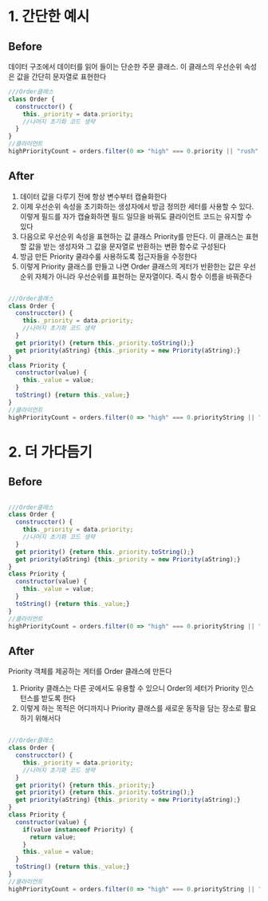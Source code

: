 # 1. 간단한 예시

## Before

데이터 구조에서 데이터를 읽어 들이는 단순한 주문 클래스. 이 클래스의 우선순위 속성은 값을 간단히 문자열로 표현한다

```javascript
///Order클래스
class Order {
  construcctor() {
    this._priority = data.priority;
    //나머지 초기화 코드 생략
  }
}
//클라이언트
highPriorityCount = orders.filter(0 => "high" === 0.priority || "rush" === o.priority.length;)
```

## After

1. 데이터 값을 다루기 전에 항상 변수부터 캡슐화한다
2. 이제 우선순위 속성을 초기화하는 생성자에서 방금 정의한 세터를 사용할 수 있다. 이렇게 필드를 자가 캡슐화하면 필드 일므을 바꿔도 클라이언트 코드는 유지할 수 있다
3. 다음으로 우선순위 속성을 표현하는 값 클래스 Priority를 만든다. 이 클래스는 표현할 값을 받는 생성자와 그 값을 문자열로 반환하는 변환 함수로 구성된다
4. 방금 만든 Priority 쿨랴수룰 사용하도록 접근자들을 수정한다
5. 이렇게 Priority 클래스를 만들고 나면 Order 클래스의 게터가 반환한는 값은 우선순위 자체가 아니라 우선순위를 표현하는 문자열이다. 즉시 함수 이름을 바꿔준다

```javascript

///Order클래스
class Order {
  construcctor() {
    this._priority = data.priority;
    //나머지 초기화 코드 생략
  }
  get priority() {return this._priority.toString();}
  get priority(aString) {this._priority = new Priority(aString);}
}
class Priority {
  constructor(value) {
    this._value = value;
  }
  toString() {return this._value;}
}
//클라이언트
highPriorityCount = orders.filter(0 => "high" === 0.priorityString || "rush" === o.priorityString.length;)

```

# 2. 더 가다듬기

## Before

```javascript

///Order클래스
class Order {
  construcctor() {
    this._priority = data.priority;
    //나머지 초기화 코드 생략
  }
  get priority() {return this._priority.toString();}
  get priority(aString) {this._priority = new Priority(aString);}
}
class Priority {
  constructor(value) {
    this._value = value;
  }
  toString() {return this._value;}
}
//클라이언트
highPriorityCount = orders.filter(0 => "high" === 0.priorityString || "rush" === o.priorityString.length;)

```

## After

Priority 객체를 제공하는 게터를 Order 클래스에 만든다

1. Priority 클래스는 다른 곳에서도 유용할 수 있으니 Order의 세터가 Priority 인스턴스를 받도록 한다
2. 이렇게 하는 목적은 어디까지나 Priority 클래스를 새로운 동작을 담는 장소로 활요하기 위해서다

```javascript

///Order클래스
class Order {
  construcctor() {
    this._priority = data.priority;
    //나머지 초기화 코드 생략
  }
  get priority() {return this._priority;}
  get priority() {return this._priority.toString();}
  get priority(aString) {this._priority = new Priority(aString);}
}
class Priority {
  constructor(value) {
    if(value instanceof Priority) {
      return value;
    }
    this._value = value;
  }
  toString() {return this._value;}
}
//클라이언트
highPriorityCount = orders.filter(0 => "high" === 0.priorityString || "rush" === o.priorityString.length;)

```
